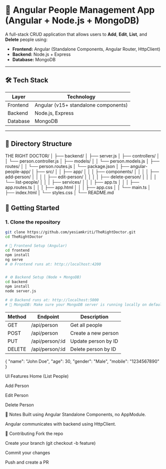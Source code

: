 # 👥 Angular People Management App (Angular + Node.js + MongoDB)

A full-stack CRUD application that allows users to **Add**, **Edit**, **List**, and **Delete** people using:

- **Frontend:** Angular (Standalone Components, Angular Router, HttpClient)
- **Backend:** Node.js + Express
- **Database:** MongoDB

---

## 🛠️ Tech Stack

| Layer    | Technology                           |
| -------- | ------------------------------------ |
| Frontend | Angular (v15+ standalone components) |
| Backend  | Node.js, Express                     |
| Database | MongoDB                              |

---

## 📁 Directory Structure

THE RIGHT DOCTOR/
│
├── backend/
│ ├── server.js
│ ├── controllers/
│ │ └── person.controller.js
│ ├── models/
│ │ └── person.models.js
│ ├── routes/
│ │ └── person.routes.js
│ └── package.json
│
├── angular-people-app/
│ ├── src/
│ │ ├── app/
│ │ │ ├── components/
│ │ │ │ ├── add-person/
│ │ │ │ ├── edit-person/
│ │ │ │ ├── delete-person/
│ │ │ │ └── list-people/
│ │ │ ├── services/
│ │ │ ├── app.ts
│ │ │ ├── app.routes.ts
│ │ │ ├── app.html
│ │ │ ├── app.css
│ │ └── main.ts
│ ├── index.html
│ └── styles.css
│
└── README.md


## 🚀 Getting Started

### 1. Clone the repository

```bash
git clone https://github.com/yesiamkriti/TheRightDoctor.git
cd TheRightDoctor

# 🔧 Frontend Setup (Angular)
cd frontend
npm install
ng serve
# 🌐 Frontend runs at: http://localhost:4200


# ⚙️ Backend Setup (Node + MongoDB)
cd backend
npm install
node server.js

# 🌐 Backend runs at: http://localhost:5000
# 📌 MongoDB: Make sure your MongoDB server is running locally on default port 27017. You can modify the DB connection in server.js.
```

| Method | Endpoint         | Description         |
| ------ | ---------------- | ------------------- |
| GET    | /api/person      | Get all people      |
| POST   | /api/person      | Create a new person |
| PUT    | /api/person/\:id | Update person by ID |
| DELETE | /api/person/\:id | Delete person by ID |

{
"name": "John Doe",
"age": 30,
"gender": "Male",
"mobile": "1234567890"
}

UI Features
Home (List People)

Add Person

Edit Person

Delete Person

📌 Notes
Built using Angular Standalone Components, no AppModule.

Angular communicates with backend using HttpClient.

🤝 Contributing
Fork the repo

Create your branch (git checkout -b feature)

Commit your changes

Push and create a PR
